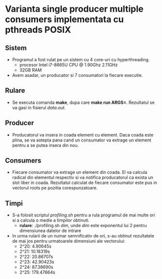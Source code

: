 # Varianta single producer multiple consumers implementata cu pthreads POSIX

## Sistem
* Programul a fost rulat pe un sistem cu 4 core-uri cu hyperthreading.
    * procesor Intel i7-8665U CPU @ 1.90Ghz 2.11GHz
    * 32GB RAM
* Avem asadar, un producator si 7 consumatori la fiecare executie.

## Rulare
* Se executa comanda **make**, dupa care **make run ARGS=<dim>**. Rezultatul se va gasi in fisierul *data.out*.

## Producer
* Producatorul va insera in coada element cu element. Daca coada este plina, se va astepta pana cand un consumator va extrage un element pentru a se putea insera din nou.

## Consumers
* Fiecare consumator va extrage un element din coada. El va calcula radical din elementul respectiv si va notifica producatorul ca exista un slot liber in coada. Rezultatul calculat de fiecare consumator este pus in vectorul roots pe pozitia corespunzatoare.

## Timpi
* S-a folosit scriptul *profiling.sh* pentru a rula programul de mai multe ori si a calcula o medie a timpilor obtinuti.
    * **rulare**: ./profiling.sh *dim*, unde *dim* este exponentul lui 2 pentru dimensiunea datelor de intrare
* In urma rularii de un numar semnificativ de ori, s-au obtinut rezultatele de mai jos pentru urmatoarele dimensiuni ale vectorului:
    * 2^20: 4.90645s
    * 2^21: 10.18319s
    * 2^22: 20.86707s
    * 2^23: 42.90423s
    * 2^24: 87.38690s
    * 2^25: 179.47664s
    